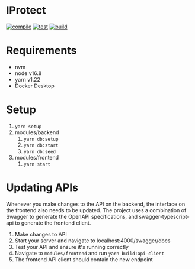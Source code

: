 # IProtect

[![compile](https://github.com/es-lynn/ip-protect/actions/workflows/compile.yml/badge.svg)](https://github.com/es-lynn/ip-protect/actions/workflows/compile.yml)
[![test](https://github.com/es-lynn/ip-protect/actions/workflows/test.yml/badge.svg)](https://github.com/es-lynn/ip-protect/actions/workflows/test.yml)
[![build](https://github.com/es-lynn/ip-protect/actions/workflows/build.yml/badge.svg)](https://github.com/es-lynn/ip-protect/actions/workflows/build.yml)

# Requirements

- nvm
- node v16.8
- yarn v1.22
- Docker Desktop

# Setup

1. `yarn setup`
2. modules/backend
   1. `yarn db:setup`
   2. `yarn db:start`
   3. `yarn db:seed`
3. modules/frontend
   1. `yarn start`

# Updating APIs

Whenever you make changes to the API on the backend, the interface on the frontend also needs to be updated. The project uses a combination of Swagger to generate the OpenAPI specifications, and swagger-typescript-api to generate the frontend client.

1. Make changes to API
2. Start your server and navigate to localhost:4000/swagger/docs
3. Test your API and ensure it's running correctly
4. Navigate to `modules/frontend` and run `yarn build:api-client`
5. The frontend API client should contain the new endpoint